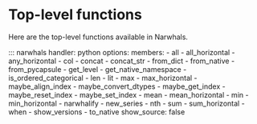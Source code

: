 # Top-level functions

Here are the top-level functions available in Narwhals.

::: narwhals
    handler: python
    options:
      members:
        - all
        - all_horizontal
        - any_horizontal
        - col
        - concat
        - concat_str
        - from_dict
        - from_native
        - from_pycapsule
        - get_level
        - get_native_namespace
        - is_ordered_categorical
        - len
        - lit
        - max
        - max_horizontal
        - maybe_align_index
        - maybe_convert_dtypes
        - maybe_get_index
        - maybe_reset_index
        - maybe_set_index
        - mean
        - mean_horizontal
        - min
        - min_horizontal
        - narwhalify
        - new_series
        - nth
        - sum
        - sum_horizontal
        - when
        - show_versions
        - to_native
      show_source: false
